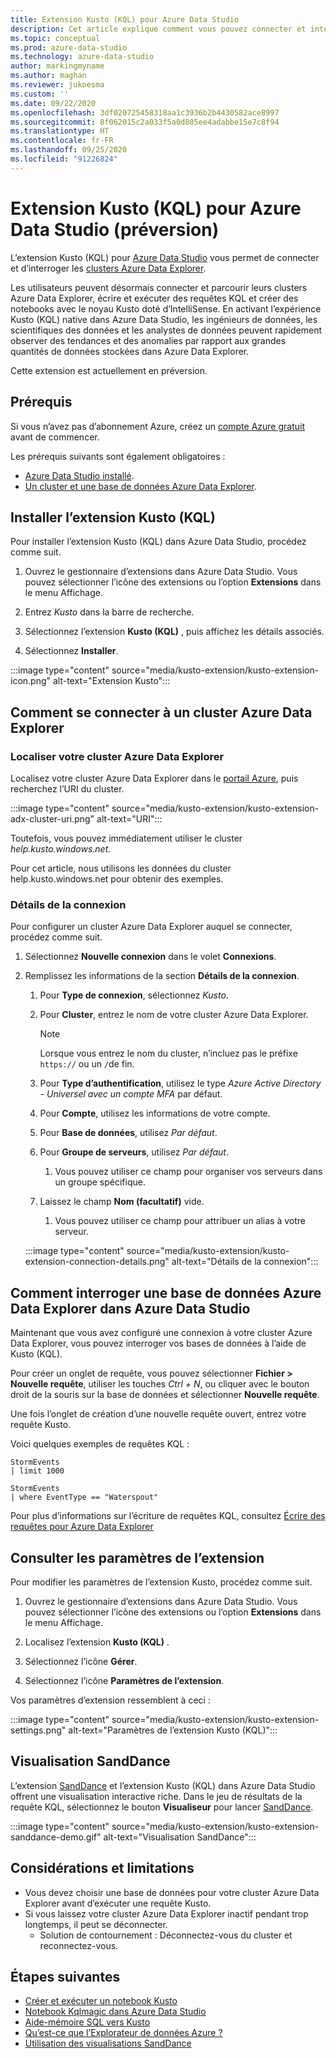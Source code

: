 ```yaml
---
title: Extension Kusto (KQL) pour Azure Data Studio
description: Cet article explique comment vous pouvez connecter et interroger les clusters Azure Data Explorer avec Azure Data Studio.
ms.topic: conceptual
ms.prod: azure-data-studio
ms.technology: azure-data-studio
author: markingmyname
ms.author: maghan
ms.reviewer: jukoesma
ms.custom: ''
ms.date: 09/22/2020
ms.openlocfilehash: 3df020725458318aa1c3936b2b4430582ace8997
ms.sourcegitcommit: 8f062015c2a033f5a0d805ee4adabbe15e7c8f94
ms.translationtype: HT
ms.contentlocale: fr-FR
ms.lasthandoff: 09/25/2020
ms.locfileid: "91226824"
---
```

# <a name="kusto-kql-extension-for-azure-data-studio-preview"></a>Extension Kusto (KQL) pour Azure Data Studio (préversion)

L’extension Kusto (KQL) pour [Azure Data Studio](../what-is.md) vous permet de connecter et d’interroger les [clusters Azure Data Explorer](https://docs.microsoft.com/azure/data-explorer/data-explorer-overview).

Les utilisateurs peuvent désormais connecter et parcourir leurs clusters Azure Data Explorer, écrire et exécuter des requêtes KQL et créer des notebooks avec le noyau Kusto doté d’IntelliSense. En activant l’expérience Kusto (KQL) native dans Azure Data Studio, les ingénieurs de données, les scientifiques des données et les analystes de données peuvent rapidement observer des tendances et des anomalies par rapport aux grandes quantités de données stockées dans Azure Data Explorer.

Cette extension est actuellement en préversion.

## <a name="prerequisites"></a>Prérequis

Si vous n’avez pas d’abonnement Azure, créez un [compte Azure gratuit](https://azure.microsoft.com/free/) avant de commencer.

Les prérequis suivants sont également obligatoires :

- [Azure Data Studio installé](../download-azure-data-studio.md).
- [Un cluster et une base de données Azure Data Explorer](https://docs.microsoft.com/azure/data-explorer/create-cluster-database-portal).

## <a name="install-the-kusto-kql-extension"></a>Installer l’extension Kusto (KQL)

Pour installer l’extension Kusto (KQL) dans Azure Data Studio, procédez comme suit.

1. Ouvrez le gestionnaire d’extensions dans Azure Data Studio. Vous pouvez sélectionner l’icône des extensions ou l’option **Extensions** dans le menu Affichage.

2. Entrez *Kusto* dans la barre de recherche.

3. Sélectionnez l’extension **Kusto (KQL)** , puis affichez les détails associés.

4. Sélectionnez **Installer**.

:::image type="content" source="media/kusto-extension/kusto-extension-icon.png" alt-text="Extension Kusto":::

## <a name="how-to-connect-to-an-azure-data-explorer-cluster"></a>Comment se connecter à un cluster Azure Data Explorer

### <a name="find-your-azure-data-explorer-cluster"></a>Localiser votre cluster Azure Data Explorer

Localisez votre cluster Azure Data Explorer dans le [portail Azure](https://ms.portal.azure.com/#home), puis recherchez l’URI du cluster.

:::image type="content" source="media/kusto-extension/kusto-extension-adx-cluster-uri.png" alt-text="URI":::

Toutefois, vous pouvez immédiatement utiliser le cluster *help.kusto.windows.net*.

Pour cet article, nous utilisons les données du cluster help.kusto.windows.net pour obtenir des exemples.

### <a name="connection-details"></a>Détails de la connexion

Pour configurer un cluster Azure Data Explorer auquel se connecter, procédez comme suit.

1. Sélectionnez **Nouvelle connexion** dans le volet **Connexions**.

2. Remplissez les informations de la section **Détails de la connexion**.
    1. Pour **Type de connexion**, sélectionnez *Kusto*.
    2. Pour **Cluster**, entrez le nom de votre cluster Azure Data Explorer.

        > [!Note]
        > Lorsque vous entrez le nom du cluster, n’incluez pas le préfixe `https://` ou un `/`de fin.

    3. Pour **Type d’authentification**, utilisez le type *Azure Active Directory - Universel avec un compte MFA* par défaut.
    4. Pour **Compte**, utilisez les informations de votre compte.
    5. Pour **Base de données**, utilisez *Par défaut*.
    6. Pour **Groupe de serveurs**, utilisez *Par défaut*.
        1. Vous pouvez utiliser ce champ pour organiser vos serveurs dans un groupe spécifique.
    7. Laissez le champ **Nom (facultatif)** vide.
        1. Vous pouvez utiliser ce champ pour attribuer un alias à votre serveur.

    :::image type="content" source="media/kusto-extension/kusto-extension-connection-details.png" alt-text="Détails de la connexion":::

## <a name="how-to-query-an-azure-data-explorer-database-in-azure-data-studio"></a>Comment interroger une base de données Azure Data Explorer dans Azure Data Studio

Maintenant que vous avez configuré une connexion à votre cluster Azure Data Explorer, vous pouvez interroger vos bases de données à l’aide de Kusto (KQL).

Pour créer un onglet de requête, vous pouvez sélectionner **Fichier > Nouvelle requête**, utiliser les touches *Ctrl + N*, ou cliquer avec le bouton droit de la souris sur la base de données et sélectionner **Nouvelle requête**.

Une fois l’onglet de création d’une nouvelle requête ouvert, entrez votre requête Kusto.

Voici quelques exemples de requêtes KQL :

```kusto
StormEvents
| limit 1000
```

```kusto
StormEvents
| where EventType == "Waterspout"
```

Pour plus d’informations sur l’écriture de requêtes KQL, consultez [Écrire des requêtes pour Azure Data Explorer](https://docs.microsoft.com/azure/data-explorer/write-queries#overview-of-the-query-language)

## <a name="view-extension-settings"></a>Consulter les paramètres de l’extension

Pour modifier les paramètres de l’extension Kusto, procédez comme suit.

1. Ouvrez le gestionnaire d’extensions dans Azure Data Studio. Vous pouvez sélectionner l’icône des extensions ou l’option **Extensions** dans le menu Affichage.

2. Localisez l’extension **Kusto (KQL)** .

3. Sélectionnez l’icône **Gérer**.

4. Sélectionnez l’icône **Paramètres de l’extension**.

Vos paramètres d’extension ressemblent à ceci :

:::image type="content" source="media/kusto-extension/kusto-extension-settings.png" alt-text="Paramètres de l’extension Kusto (KQL)":::

## <a name="sanddance-visualization"></a>Visualisation SandDance

L’extension [SandDance](https://docs.microsoft.com/sql/azure-data-studio/sanddance-extension) et l’extension Kusto (KQL) dans Azure Data Studio offrent une visualisation interactive riche. Dans le jeu de résultats de la requête KQL, sélectionnez le bouton **Visualiseur** pour lancer [SandDance](https://sanddance.js.org/).

:::image type="content" source="media/kusto-extension/kusto-extension-sanddance-demo.gif" alt-text="Visualisation SandDance":::

## <a name="limitations-and-considerations"></a>Considérations et limitations

- Vous devez choisir une base de données pour votre cluster Azure Data Explorer avant d’exécuter une requête Kusto.
- Si vous laissez votre cluster Azure Data Explorer inactif pendant trop longtemps, il peut se déconnecter.
    - Solution de contournement : Déconnectez-vous du cluster et reconnectez-vous.

## <a name="next-steps"></a>Étapes suivantes

- [Créer et exécuter un notebook Kusto](../notebooks/notebooks-kusto-kernel.md)
- [Notebook Kqlmagic dans Azure Data Studio](../notebooks-kqlmagic.md)
- [Aide-mémoire SQL vers Kusto](https://docs.microsoft.com/azure/data-explorer/kusto/query/sqlcheatsheet)
- [Qu’est-ce que l’Explorateur de données Azure ?](https://docs.microsoft.com/azure/data-explorer/data-explorer-overview)
- [Utilisation des visualisations SandDance](https://sanddance.js.org/)
